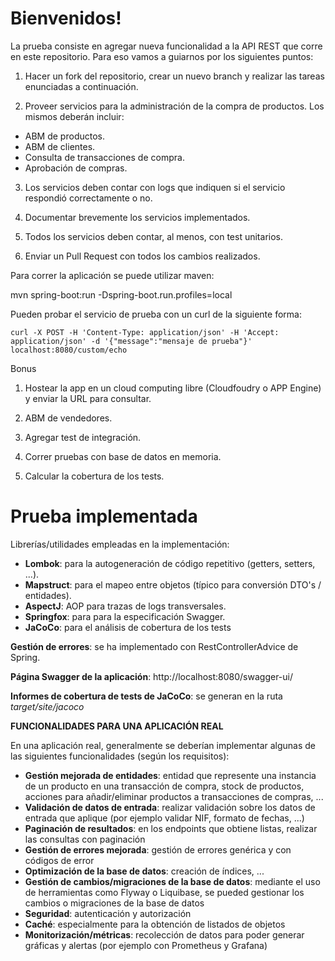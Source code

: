 # Bienvenidos!

La prueba consiste en agregar nueva funcionalidad a la API REST que corre en este repositorio. Para eso vamos a guiarnos por los siguientes puntos:

1) Hacer un fork del repositorio, crear un nuevo branch y realizar las tareas enunciadas a continuación.

2) Proveer servicios para la administración de la compra de productos. Los mismos deberán incluir:
- ABM de productos.
- ABM de clientes.
- Consulta de transacciones de compra.
- Aprobación de compras.
 
3) Los servicios deben contar con logs que indiquen si el servicio respondió correctamente o no.
  
4) Documentar brevemente los servicios implementados.
 
5) Todos los servicios deben contar, al menos, con test unitarios.
 
6) Enviar un Pull Request con todos los cambios realizados.

Para correr la aplicación se puede utilizar maven:

mvn spring-boot:run -Dspring-boot.run.profiles=local

Pueden probar el servicio de prueba con un curl de la siguiente forma:

`curl -X POST -H 'Content-Type: application/json' -H 'Accept: application/json' -d '{"message":"mensaje de prueba"}' localhost:8080/custom/echo `

Bonus

1) Hostear la app en un cloud computing libre (Cloudfoudry o APP Engine) y enviar la URL para consultar.

2) ABM de vendedores.

3) Agregar test de integración.

4) Correr pruebas con base de datos en memoria.

5) Calcular la cobertura de los tests.


# Prueba implementada
Librerías/utilidades empleadas en la implementación:

- **Lombok**: para la autogeneración de código repetitivo (getters, setters, ...).
- **Mapstruct**: para el mapeo entre objetos (típico para conversión DTO's / entidades). 
- **AspectJ**: AOP para trazas de logs transversales.
- **Springfox**: para para la especificación Swagger.
- **JaCoCo**: para el análisis de cobertura de los tests 

**Gestión de errores**: se ha implementado con RestControllerAdvice de Spring.

**Página Swagger de la aplicación**: http://localhost:8080/swagger-ui/

**Informes de cobertura de tests de JaCoCo**: se generan en la ruta _target/site/jacoco_


**FUNCIONALIDADES PARA UNA APLICACIÓN REAL**

En una aplicación real, generalmente se deberían implementar algunas de las siguientes funcionalidades (según los requisitos):
- **Gestión mejorada de entidades**: entidad que represente una instancia de un producto en una transacción de compra, stock de productos, acciones para añadir/eliminar productos a transacciones de compras, ... 
- **Validación de datos de entrada**: realizar validación sobre los datos de entrada que aplique (por ejemplo validar NIF, formato de fechas, ...)
- **Paginación de resultados**: en los endpoints que obtiene listas, realizar las consultas con paginación
- **Gestión de errores mejorada**: gestión de errores genérica y con códigos de error
- **Optimización de la base de datos**: creación de índices, ...
- **Gestión de cambios/migraciones de la base de datos**: mediante el uso de herramientas como Flyway o Liquibase, se pueded gestionar los cambios o migraciones de la base de datos
- **Seguridad**: autenticación y autorización
- **Caché**: especialmente para la obtención de listados de objetos
- **Monitorización/métricas**: recolección de datos para poder generar gráficas y alertas (por ejemplo con Prometheus y Grafana)